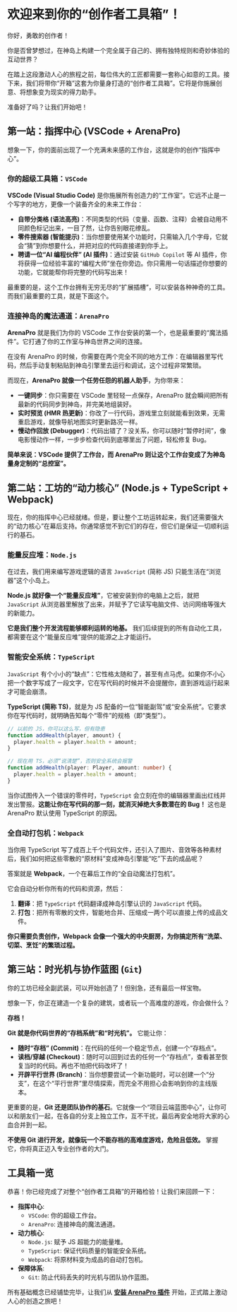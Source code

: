 # 欢迎来到你的“创作者工具箱”！

你好，勇敢的创作者！

你是否曾梦想过，在神岛上构建一个完全属于自己的、拥有独特规则和奇妙体验的互动世界？

在踏上这段激动人心的旅程之前，每位伟大的工匠都需要一套称心如意的工具。接下来，我们将带你“开箱”这套为你量身打造的“创作者工具箱”。它将是你施展创意、将想象变为现实的得力助手。

准备好了吗？让我们开始吧！

## 第一站：指挥中心 (VSCode + ArenaPro)

想象一下，你的面前出现了一个充满未来感的工作台，这就是你的创作“指挥中心”。

### 你的超级工具箱：`VSCode`

**VSCode (Visual Studio Code)** 是你施展所有创造力的“工作室”。它远不止是一个写字的地方，更像一个装备齐全的未来工作台：

- **自带分类格 (语法高亮)**：不同类型的代码（变量、函数、注释）会被自动用不同颜色标记出来，一目了然，让你告别眼花缭乱。
- **零件搜索器 (智能提示)**：当你想要使用某个功能时，只需输入几个字母，它就会“猜”到你想要什么，并把对应的代码直接递到你手上。
- **聘请一位“AI 编程伙伴” (AI 插件)**：通过安装 `GitHub Copilot` 等 AI 插件，你将获得一位经验丰富的“编程大师”坐在你旁边。你只需用一句话描述你想要的功能，它就能帮你将完整的代码写出来！

最重要的是，这个工作台拥有无穷无尽的“扩展插槽”，可以安装各种神奇的工具。而我们最重要的工具，就是下面这个。

### 连接神岛的魔法通道：`ArenaPro`

**ArenaPro** 就是我们为你的 VSCode 工作台安装的第一个，也是最重要的“魔法插件”。它打通了你的工作室与神岛世界之间的连接。

在没有 ArenaPro 的时候，你需要在两个完全不同的地方工作：在编辑器里写代码，然后手动复制粘贴到神岛引擎里去运行和调试，这个过程非常繁琐。

而现在，**ArenaPro 就像一个任劳任怨的机器人助手**，为你带来：

- **一键同步**：你只需要在 VSCode 里轻轻一点保存，ArenaPro 就会瞬间把所有最新的代码同步到神岛，并完美地组装好。
- **实时预览 (HMR 热更新)**：你改了一行代码，游戏里立刻就能看到效果，无需重启游戏，就像导航地图实时更新路况一样。
- **慢动作回放 (Debugger)**：代码出错了？没关系，你可以随时“暂停时间”，像电影慢动作一样，一步步检查代码到底哪里出了问题，轻松修复 Bug。

**简单来说：VSCode 提供了工作台，而 ArenaPro 则让这个工作台变成了为神岛量身定制的“总控室”。**

## 第二站：工坊的“动力核心” (Node.js + TypeScript + Webpack)

现在，你的指挥中心已经就绪。但是，要让整个工坊运转起来，我们还需要强大的“动力核心”在幕后支持。你通常感觉不到它们的存在，但它们是保证一切顺利运行的基石。

### 能量反应堆：`Node.js`

在过去，我们用来编写游戏逻辑的语言 `JavaScript` (简称 JS) 只能生活在“浏览器”这个小岛上。

**Node.js 就好像一个“能量反应堆”**，它被安装到你的电脑上之后，就把 `JavaScript` 从浏览器里解放了出来，并赋予了它读写电脑文件、访问网络等强大的新能力。

**它是我们整个开发流程能够顺利运转的地基。** 我们后续提到的所有自动化工具，都需要在这个“能量反应堆”提供的能源之上才能运行。

### 智能安全系统：`TypeScript`

`JavaScript` 有个小小的“缺点”：它性格太随和了，甚至有点马虎。如果你不小心把一个数字写成了一段文字，它在写代码的时候并不会提醒你，直到游戏运行起来才可能会崩溃。

**TypeScript (简称 TS)**，就是为 JS 配备的一位“智能副驾”或“安全系统”。它要求你在写代码时，就明确告知每个“零件”的规格（即“类型”）。

```ts
// 以前的 JS，你可以这么写，但有隐患
function addHealth(player, amount) {
  player.health = player.health + amount;
}

// 现在用 TS，必须“说清楚”，否则安全系统会报警
function addHealth(player: Player, amount: number) {
  player.health = player.health + amount;
}
```

当你试图传入一个错误的零件时，`TypeScript` 会立刻在你的编辑器里画出红线并发出警报。**这能让你在写代码的那一刻，就消灭掉绝大多数潜在的 Bug！** 这也是 ArenaPro 默认使用 TypeScript 的原因。

### 全自动打包机：`Webpack`

当你用 TypeScript 写了成百上千个代码文件，还引入了图片、音效等各种素材后，我们如何把这些零散的“原材料”变成神岛引擎能“吃”下去的成品呢？

答案就是 **Webpack**，一个在幕后工作的“全自动魔法打包机”。

它会自动分析你所有的代码和资源，然后：

1.  **翻译**：把 `TypeScript` 代码翻译成神岛引擎认识的 `JavaScript` 代码。
2.  **打包**：把所有零散的文件，智能地合并、压缩成一两个可以直接上传的成品文件。

**你只需要负责创作，Webpack 会像一个强大的中央厨房，为你搞定所有“洗菜、切菜、烹饪”的繁琐过程。**

## 第三站：时光机与协作蓝图 (`Git`)

你的工坊已经全副武装，可以开始创造了！但别急，还有最后一样宝物。

想象一下，你正在建造一个复杂的建筑，或者玩一个高难度的游戏，你会做什么？

**存档！**

**Git 就是你代码世界的“存档系统”和“时光机”。** 它能让你：

- **随时“存档” (Commit)**：在代码的任何一个稳定节点，创建一个“存档点”。
- **读档/穿越 (Checkout)**：随时可以回到过去的任何一个“存档点”，查看甚至恢复当时的代码。再也不怕把代码改坏了！
- **开辟平行世界 (Branch)**：当你想要尝试一个新功能时，可以创建一个“分支”，在这个“平行世界”里尽情探索，而完全不用担心会影响到你的主线版本。

更重要的是，**Git 还是团队协作的基石**。它就像一个“项目云端蓝图中心”，让你可以和朋友们一起，在各自的分支上独立工作，互不干扰，最后再安全地将大家的心血合并到一起。

**不使用 Git 进行开发，就像玩一个不能存档的高难度游戏，危险且低效。** 掌握它，你将真正迈入专业创作者的大门。

## 工具箱一览

恭喜！你已经完成了对整个“创作者工具箱”的开箱检验！让我们来回顾一下：

- **指挥中心**:
  - `VSCode`: 你的超级工作台。
  - `ArenaPro`: 连接神岛的魔法通道。
- **动力核心**:
  - `Node.js`: 赋予 JS 超能力的能量堆。
  - `TypeScript`: 保证代码质量的智能安全系统。
  - `Webpack`: 将原材料变为成品的自动打包机。
- **保障体系**:
  - `Git`: 防止代码丢失的时光机与团队协作蓝图。

所有基础概念已经铺垫完毕，让我们从 **[安装 ArenaPro 插件](/guide/02-getting-started/01-install.html)** 开始，正式踏上激动人心的创造之旅吧！
